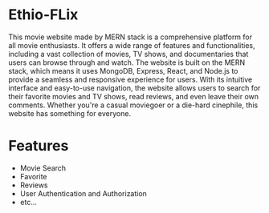# Ethio-FLix
This movie website made by MERN stack is a comprehensive platform for all movie enthusiasts. It offers a wide range of features and functionalities, including a vast collection of movies, TV shows, and documentaries that users can browse through and watch. The website is built on the MERN stack, which means it uses MongoDB, Express, React, and Node.js to provide a seamless and responsive experience for users. With its intuitive interface and easy-to-use navigation, the website allows users to search for their favorite movies and TV shows, read reviews, and even leave their own comments. Whether you're a casual moviegoer or a die-hard cinephile, this website has something for everyone.

# Features
- Movie Search
- Favorite
- Reviews
- User Authentication and Authorization
- etc...
